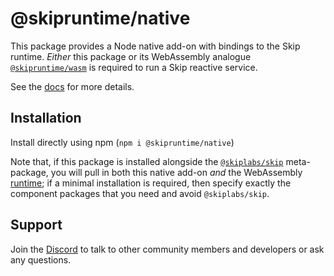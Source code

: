# @skipruntime/native

This package provides a Node native add-on with bindings to the Skip runtime.
_Either_ this package or its WebAssembly analogue
[`@skipruntime/wasm`](https://www.npmjs.com/package/@skipruntime/wasm) is
required to run a Skip reactive service.

See the [docs](https://skiplabs.io/docs) for more details.

## Installation

Install directly using npm (`npm i @skipruntime/native`)

Note that, if this package is installed alongside the
[`@skiplabs/skip`](https://www.npmjs.com/package/@skiplabs/skip) meta-package,
you will pull in both this native add-on _and_ the WebAssembly
[runtime](https://www.npmjs.com/package/@skipruntime/wasm); if a minimal
installation is required, then specify exactly the component packages that you
need and avoid `@skiplabs/skip`.

## Support

Join the [Discord](https://discord.gg/ss4zxfgUBH) to talk to other community
members and developers or ask any questions.
